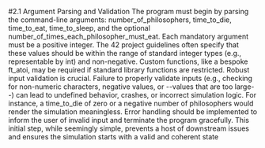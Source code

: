 #2.1 Argument Parsing and Validation
The program must begin by parsing the command-line arguments: number_of_philosophers,
time_to_die, time_to_eat, time_to_sleep, and the optional
number_of_times_each_philosopher_must_eat. Each mandatory argument must be a positive
integer. The 42 project guidelines often specify that these values should be within the range of
standard integer types (e.g., representable by int) and non-negative. Custom functions, like a
bespoke ft_atoi, may be required if standard library functions are restricted.
Robust input validation is crucial. Failure to properly validate inputs (e.g., checking for
non-numeric characters, negative values, or --values that are too large--) can lead to undefined
behavior, crashes, or incorrect simulation logic. For instance, a time_to_die of zero or a negative
number of philosophers would render the simulation meaningless. Error handling should be
implemented to inform the user of invalid input and terminate the program gracefully. This initial
step, while seemingly simple, prevents a host of downstream issues and ensures the simulation
starts with a valid and coherent state